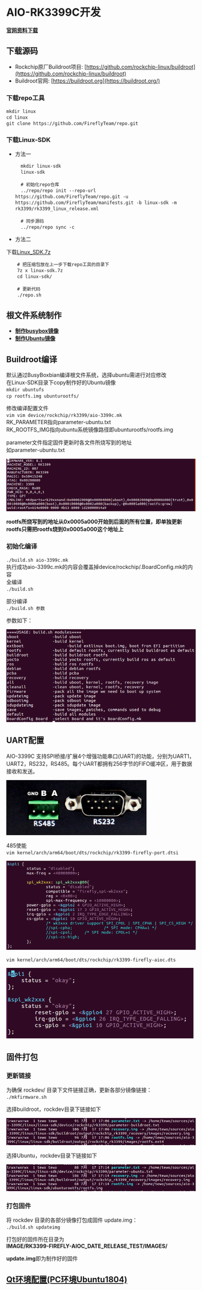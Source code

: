 # AIO-RK3399C开发 #
[**官网资料下载**](http://www.t-firefly.com/doc/download/page/id/54.html)
## 下载源码 ##
- Rockchip原厂Buildroot项目: [https://github.com/rockchip-linux/buildroot](https://github.com/rockchip-linux/buildroot)  
- Buildroot官网: [https://buildroot.org](https://buildroot.org/)

### 下载repo工具 ###
    mkdir linux
    cd linux
    git clone https://github.com/FireflyTeam/repo.git

### 下载Linux-SDK ###
- 方法一

    	mkdir linux-sdk  
    	linux-sdk  
    
    	# 初始化repo仓库 
    	../repo/repo init --repo-url https://github.com/FireflyTeam/repo.git -u https://github.com/FireflyTeam/manifests.git -b linux-sdk -m rk3399/rk3399_linux_release.xml
    
    	# 同步源码  
    	../repo/repo sync -c 

- 方法二  

下载[Linux_SDK.7z](http://www.t-firefly.com/doc/download/page/id/54.html)

    	# 把压缩包放在上一步下载repo工具的目录下
    	7z x linux-sdk.7z
    	cd linux-sdk/
    
    	# 更新代码
    	./repo.sh

## 根文件系统制作 ##
- **[制作busybox镜像](./Buildroot/buildroot.md)**
- **[制作Ubuntu镜像](./Ubuntu/ubuntu1804.md)**

## Buildroot编译 ##
默认通过BusyBoxbian编译根文件系统，选择ubuntu需进行对应修改  
在Linux-SDK目录下copy制作好的Ubuntu镜像  
`mkdir ubuntufs`  
`cp rootfs.img ubunturootfs/`  

修改编译配置文件  
`vim vim device/rockchip/rk3399/aio-3399c.mk`  
RK_PARAMETER指向parameter-ubuntu.txt  
RK_ROOTFS_IMG指向ubuntu系统镜像路径即ubunturootfs/rootfs.img

parameter文件指定固件更新时各文件所烧写到的地址  
如parameter-ubuntu.txt  

![](./images/parameter-ubuntu.png)  

**rootfs所烧写到的地址从0x0005a000开始到后面的所有位置，即单独更新rootfs只需把rootfs烧到0x0005a000这个地址上**

### 初始化编译 ###
`./build.sh aio-3399c.mk`  
执行成功aio-3399c.mk的内容会覆盖掉device/rockchip/.BoardConfig.mk的内容  
全编译  
`./build.sh`  

部分编译  
`./build.sh 参数`  

参数如下： 

![](./images/build_module.png)

## UART配置 ##
AIO-3399C 支持SPI桥接/扩展4个增强功能串口(UART)的功能，分别为UART1，UART2，RS232，RS485。每个UART都拥有256字节的FIFO缓冲区，用于数据接收和发送。

![](./images/485.png)

485使能  
`vim kernel/arch/arm64/boot/dts/rockchip/rk3399-firefly-port.dtsi`  

![](./images/port.png)

`vim kernel/arch/arm64/boot/dts/rockchip/rk3399-firefly-aioc.dts`  

![](./images/dts_spi.png)

## 固件打包 ##
### 更新链接 ###
为确保 rockdev/ 目录下文件链接正确，更新各部分镜像链接：  
`./mkfirmware.sh`

选择buildroot，rockdev目录下链接如下

![](./images/buildroot_mkfirmware.png)

选择Ubuntu，rockdev目录下链接如下

![](./images/ubuntu_mkfirmware.png)

### 打包固件 ###
将 rockdev 目录的各部分镜像打包成固件 update.img：  
`./build.sh updateimg`  

打包好的固件所在目录为  
**IMAGE/RK3399-FIREFLY-AIOC_DATE_RELEASE_TEST/IMAGES/**   

**update.img**即为制作好的固件


## [Qt环境配置(PC环境Ubuntu1804)](./Qt/qt5.md) ##




